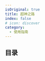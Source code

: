```yaml
---
isOriginal: true
title: 超神之路
index: false
# icon: discover
category:
  - 使用指南
---
```


## 目录

 

<!-- - [Markdown 展示](markdown.md)

- [页面展示](page.md)

- [禁用展示](disable.md)

- [加密展示](encrypt.md) -->
